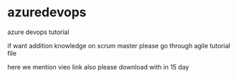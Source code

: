 # azuredevops


azure devops tutorial

if want addition knowledge on scrum master please go through agile tutorial file 

here we mention vieo link also please download with in 15 day 
